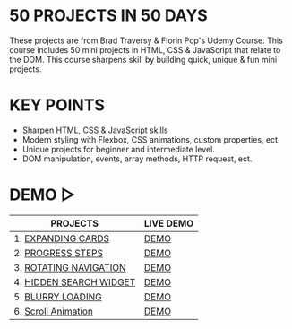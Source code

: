 # 50 PROJECTS IN 50 DAYS

These projects are from Brad Traversy & Florin Pop's Udemy Course. This course includes 50 mini projects in HTML, CSS & JavaScript that relate to the DOM. This course sharpens skill by building quick, unique & fun mini projects.

# KEY POINTS

- Sharpen HTML, CSS & JavaScript skills
- Modern styling with Flexbox, CSS animations, custom properties, ect.
- Unique projects for beginner and intermediate level.
- DOM manipulation, events, array methods, HTTP request, ect.

# DEMO ▷

| PROJECTS                                                                                                                  | LIVE DEMO                                                              |
| ------------------------------------------------------------------------------------------------------------------------- | ---------------------------------------------------------------------- |
| 1. <a href="https://github.com/Lorn12/50-projects-in-50-days/tree/main/Expanding%20Cards">EXPANDING CARDS</a>             | <a href="https://main--graceful-capybara-ea0ae4.netlify.app/">DEMO</a> |
| 2. <a href="https://github.com/Lorn12/50-projects-in-50-days/tree/main/Progress%20Steps">PROGRESS STEPS</a>               | <a href="https://main--bucolic-swan-c4f0a2.netlify.app/">DEMO</a>      |
| 3. <a href="https://github.com/Lorn12/50-projects-in-50-days/tree/main/Rotating%20Navigation">ROTATING NAVIGATION</a>     | <a href="https://main--leafy-griffin-eba5d0.netlify.app/">DEMO</a>     |
| 4. <a href="https://github.com/Lorn12/50-projects-in-50-days/tree/main/Hidden%20Search%20Widget">HIDDEN SEARCH WIDGET</a> | <a href="https://main--elegant-concha-d282ff.netlify.app/">DEMO</a>    |
| 5. <a href="https://github.com/Lorn12/50-projects-in-50-days/tree/main/Blurry%20Loading">BLURRY LOADING</a>               | <a href="https://main--dulcet-beignet-73a24c.netlify.app/">DEMO</a>    |
| 6. <a href="https://github.com/Lorn12/50-projects-in-50-days/tree/main/Scroll%20Animation">Scroll Animation</a>           | <a href="https://main--endearing-treacle-9a8448.netlify.app/">DEMO</a> |
